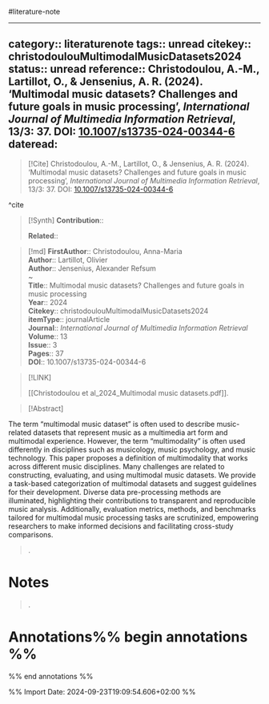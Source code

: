 #literature-note 

---
category:: literaturenote
tags:: unread
citekey:: christodoulouMultimodalMusicDatasets2024
status:: unread
reference:: Christodoulou, A.-M., Lartillot, O., & Jensenius, A. R. (2024). ‘Multimodal music datasets? Challenges and future goals in music processing’, _International Journal of Multimedia Information Retrieval_, 13/3: 37. DOI: [10.1007/s13735-024-00344-6](https://doi.org/10.1007/s13735-024-00344-6)
dateread:
---

> [!Cite]
> Christodoulou, A.-M., Lartillot, O., & Jensenius, A. R. (2024). ‘Multimodal music datasets? Challenges and future goals in music processing’, _International Journal of Multimedia Information Retrieval_, 13/3: 37. DOI: [10.1007/s13735-024-00344-6](https://doi.org/10.1007/s13735-024-00344-6)

^cite

>[!Synth]
>**Contribution**:: 
>
>**Related**:: 
>

>[!md]
> **FirstAuthor**:: Christodoulou, Anna-Maria  
> **Author**:: Lartillot, Olivier  
> **Author**:: Jensenius, Alexander Refsum  
~    
> **Title**:: Multimodal music datasets? Challenges and future goals in music processing  
> **Year**:: 2024   
> **Citekey**:: christodoulouMultimodalMusicDatasets2024  
> **itemType**:: journalArticle  
> **Journal**:: *International Journal of Multimedia Information Retrieval*  
> **Volume**:: 13  
> **Issue**:: 3   
> **Pages**:: 37  
> **DOI**:: 10.1007/s13735-024-00344-6    

> [!LINK] 
>
> [[Christodoulou et al_2024_Multimodal music datasets.pdf]].

> [!Abstract]
>
The term “multimodal music dataset” is often used to describe music-related datasets that represent music as a multimedia art form and multimodal experience. However, the term “multimodality” is often used differently in disciplines such as musicology, music psychology, and music technology. This paper proposes a definition of multimodality that works across different music disciplines. Many challenges are related to constructing, evaluating, and using multimodal music datasets. We provide a task-based categorization of multimodal datasets and suggest guidelines for their development. Diverse data pre-processing methods are illuminated, highlighting their contributions to transparent and reproducible music analysis. Additionally, evaluation metrics, methods, and benchmarks tailored for multimodal music processing tasks are scrutinized, empowering researchers to make informed decisions and facilitating cross-study comparisons.
>.
> 
# Notes
>.


# Annotations%% begin annotations %%


%% end annotations %%

%% Import Date: 2024-09-23T19:09:54.606+02:00 %%
